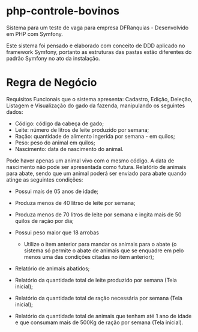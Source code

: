 # php-controle-bovinos

Sistema para um teste de vaga para empresa DFRanquias - Desenvolvido em PHP com Symfony.

Este sistema foi pensado e elaborado com conceito de DDD aplicado no framework Symfony, portanto as estruturas das pastas estão diferentes do padrão Symfony no ato da instalação.

# Regra de Negócio

Requisitos Funcionais que o sistema apresenta:
Cadastro, Edição, Deleção, Listagem e Visualização do gado da fazenda, manipulando os seguintes dados:
* Código: código da cabeça de gado;
* Leite: número de litros de leite produzido por semana;
* Ração: quantidade de alimento ingerida por semana - em quilos;
* Peso: peso do animal em quilos;
* Nascimento: data de nascimento do animal.

Pode haver apenas um animal vivo com o mesmo código.
A data de nascimento não pode ser apresentada como futura.
Relatório de animais para abate, sendo que um animal poderá ser enviado para abate quando atinge as seguintes condições:
* Possui mais de 05 anos de idade;
* Produza menos de 40 litrso de leite por semana;
* Produza menos de 70 litros de leite por semana e ingita mais de 50 quilos de ração por dia;
* Possui peso maior que 18 arrobas

  * Utilize o item anterior para mandar os animais para o abate (o sistema só permite o abate de
animais que se enquadre em pelo menos uma das condições citadas no item anterior);
* Relatório de animais abatidos;
* Relatório da quantidade total de leite produzido por semana (Tela inicial);
* Relatório da quantidade total de ração necessária por semana (Tela inicial);
* Relatório da quantidade total de animais que tenham até 1 ano de idade e que consumam mais
de 500Kg de ração por semana (Tela inicial).

